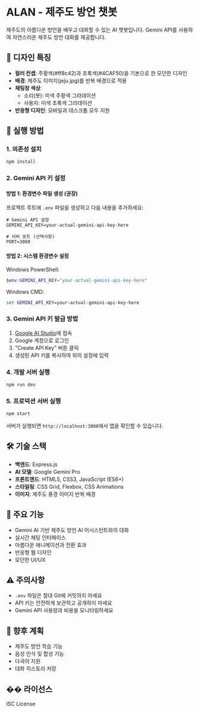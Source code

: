 # ALAN - 제주도 방언 챗봇

제주도의 아름다운 방언을 배우고 대화할 수 있는 AI 챗봇입니다. Gemini API를 사용하여 자연스러운 제주도 방언 대화를 제공합니다.

## 🎨 디자인 특징

- **컬러 컨셉**: 주황색(#ff8c42)과 초록색(#4CAF50)을 기본으로 한 모던한 디자인
- **배경**: 제주도 이미지(jeju.jpg)를 반복 배경으로 적용
- **채팅창 색상**:
  - 소리(봇): 미색 주황색 그라데이션
  - 사용자: 미색 초록색 그라데이션
- **반응형 디자인**: 모바일과 데스크톱 모두 지원

## 🚀 실행 방법

### 1. 의존성 설치
```bash
npm install
```

### 2. Gemini API 키 설정

#### 방법 1: 환경변수 파일 생성 (권장)
프로젝트 루트에 `.env` 파일을 생성하고 다음 내용을 추가하세요:

```env
# Gemini API 설정
GEMINI_API_KEY=your-actual-gemini-api-key-here

# 서버 포트 (선택사항)
PORT=3000
```

#### 방법 2: 시스템 환경변수 설정
Windows PowerShell:
```powershell
$env:GEMINI_API_KEY="your-actual-gemini-api-key-here"
```

Windows CMD:
```cmd
set GEMINI_API_KEY=your-actual-gemini-api-key-here
```

### 3. Gemini API 키 발급 방법
1. [Google AI Studio](https://makersuite.google.com/app/apikey)에 접속
2. Google 계정으로 로그인
3. "Create API Key" 버튼 클릭
4. 생성된 API 키를 복사하여 위의 설정에 입력

### 4. 개발 서버 실행
```bash
npm run dev
```

### 5. 프로덕션 서버 실행
```bash
npm start
```

서버가 실행되면 `http://localhost:3000`에서 앱을 확인할 수 있습니다.

## 🛠️ 기술 스택

- **백엔드**: Express.js
- **AI 모델**: Google Gemini Pro
- **프론트엔드**: HTML5, CSS3, JavaScript (ES6+)
- **스타일링**: CSS Grid, Flexbox, CSS Animations
- **이미지**: 제주도 풍경 이미지 반복 배경

## 📱 주요 기능

- Gemini AI 기반 제주도 방언 AI 어시스턴트와의 대화
- 실시간 채팅 인터페이스
- 아름다운 애니메이션과 전환 효과
- 반응형 웹 디자인
- 모던한 UI/UX

## ⚠️ 주의사항

- `.env` 파일은 절대 Git에 커밋하지 마세요
- API 키는 안전하게 보관하고 공개하지 마세요
- Gemini API 사용량과 비용을 모니터링하세요

## 🎯 향후 계획

- 제주도 방언 학습 기능
- 음성 인식 및 합성 기능
- 다국어 지원
- 대화 히스토리 저장

## �� 라이선스

ISC License
